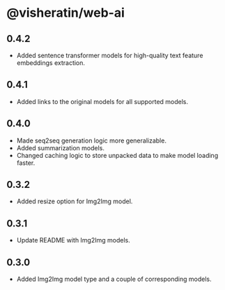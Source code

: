 # @visheratin/web-ai

## 0.4.2

- Added sentence transformer models for high-quality text feature embeddings extraction.

## 0.4.1

- Added links to the original models for all supported models.

## 0.4.0

- Made seq2seq generation logic more generalizable.
- Added summarization models.
- Changed caching logic to store unpacked data to make model loading faster.

## 0.3.2

- Added resize option for Img2Img model.

## 0.3.1

- Update README with Img2Img models.

## 0.3.0

- Added Img2Img model type and a couple of corresponding models.
